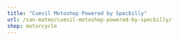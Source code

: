 ```yaml
---
title: "Cuevil Motoshop Powered by Specbilly"
url: /san-mateo/cuevil-motoshop-powered-by-specbilly/
shop: motorcycle
---
```

